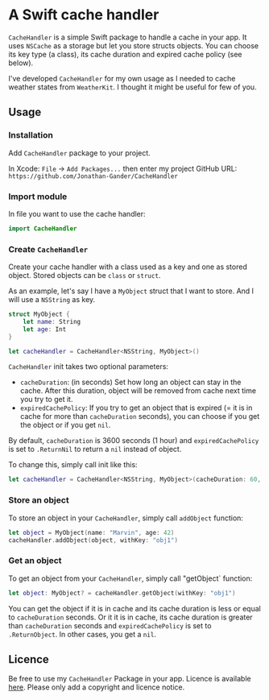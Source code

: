 # A Swift cache handler
`CacheHandler` is a simple Swift package to handle a cache in your app. It uses `NSCache` as a storage but let you store structs objects. You can choose its key type (a class), its cache duration and expired cache policy (see below).

I've developed `CacheHandler` for my own usage as I needed to cache weather states from `WeatherKit`. I thought it might be useful for few of you.

## Usage 

### Installation

Add `CacheHandler` package to your project. 

In Xcode: `File` -> `Add Packages...` then enter my project GitHub URL:  
`https://github.com/Jonathan-Gander/CacheHandler`

### Import module
In file you want to use the cache handler:

```swift
import CacheHandler
```

### Create `CacheHandler`

Create your cache handler with a class used as a key and one as stored object. Stored objects can be `class` or `struct`.

As an example, let's say I have a `MyObject` struct that I want to store. And I will use a `NSString` as key.

```swift
struct MyObject {
    let name: String
    let age: Int
}

let cacheHandler = CacheHandler<NSString, MyObject>()
```

`CacheHandler` init takes two optional parameters:

- `cacheDuration`: (in seconds) Set how long an object can stay in the cache. After this duration, object will be removed from cache next time you try to get it.
- `expiredCachePolicy`: If you try to get an object that is expired (= it is in cache for more than `cacheDuration` seconds), you can choose if you get the object or if you get `nil`.

By default, `cacheDuration` is 3600 seconds (1 hour) and `expiredCachePolicy` is set to `.ReturnNil` to return a `nil` instead of object.

To change this, simply call init like this:

```swift
let cacheHandler = CacheHandler<NSString, MyObject>(cacheDuration: 60, expiredCachePolicy: .ReturnObject) // cache of 60 seconds only
```

### Store an object

To store an object in your `CacheHandler`, simply call `addObject` function: 

```swift
let object = MyObject(name: "Marvin", age: 42)
cacheHandler.addObject(object, withKey: "obj1")
```

### Get an object

To get an object from your `CacheHandler`, simply call "getObject` function: 

```swift
let object: MyObject? = cacheHandler.getObject(withKey: "obj1")
```

You can get the object if it is in cache and its cache duration is less or equal to `cacheDuration` seconds. Or it it is in cache, its cache duration is greater than `cacheDuration` seconds and `expiredCachePolicy` is set to `.ReturnObject`. In other cases, you get a `nil`.

## Licence

Be free to use my `CacheHandler` Package in your app. Licence is available [here](https://github.com/Jonathan-Gander/CacheHandler/blob/main/LICENSE). Please only add a copyright and licence notice.
